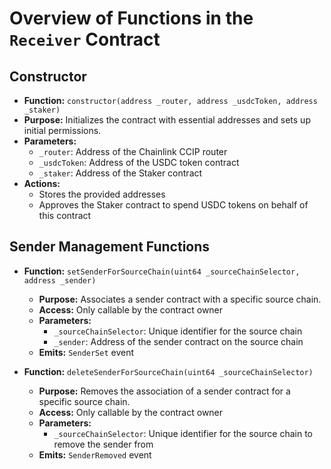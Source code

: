 # Overview of Functions in the `Receiver` Contract

## **Constructor**

- **Function:** `constructor(address _router, address _usdcToken, address _staker)`
- **Purpose:** Initializes the contract with essential addresses and sets up initial permissions.
- **Parameters:**
  - `_router`: Address of the Chainlink CCIP router
  - `_usdcToken`: Address of the USDC token contract
  - `_staker`: Address of the Staker contract
- **Actions:**
  - Stores the provided addresses
  - Approves the Staker contract to spend USDC tokens on behalf of this contract

## **Sender Management Functions**

- **Function:** `setSenderForSourceChain(uint64 _sourceChainSelector, address _sender)`
  - **Purpose:** Associates a sender contract with a specific source chain.
  - **Access:** Only callable by the contract owner
  - **Parameters:**
    - `_sourceChainSelector`: Unique identifier for the source chain
    - `_sender`: Address of the sender contract on the source chain
  - **Emits:** `SenderSet` event

- **Function:** `deleteSenderForSourceChain(uint64 _sourceChainSelector)`
  - **Purpose:** Removes the association of a sender contract for a specific source chain.
  - **Access:** Only callable by the contract owner
  - **Parameters:**
    - `_sourceChainSelector`: Unique identifier for the source chain to remove the sender from
  - **Emits:** `SenderRemoved` event
  